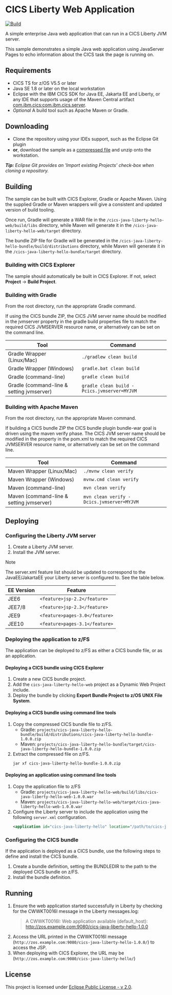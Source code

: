 # CICS Liberty Web Application
[![Build](https://github.com/cicsdev/cics-java-liberty-hello/actions/workflows/java.yaml/badge.svg?branch=cicsts%2Fv5.5)](https://github.com/cicsdev/cics-java-liberty-hello/actions/workflows/java.yaml)

A simple enterprise Java web application that can run in a CICS Liberty JVM server.

This sample demonstrates a simple Java web application using JavaServer Pages to echo information about the CICS task the page is running on.

## Requirements
* CICS TS for z/OS V5.5 or later
* Java SE 1.8 or later on the local workstation
* Eclipse with the IBM CICS SDK for Java EE, Jakarta EE and Liberty, or any IDE
  that supports usage of the Maven Central artifact
  [com.ibm.cics:com.ibm.cics.server](https://search.maven.org/artifact/com.ibm.cics/com.ibm.cics.server).
* _Optional_ A build tool such as Apache Maven or Gradle.

## Downloading
- Clone the repository using your IDEs support, such as the Eclipse Git plugin
- **or**, download the sample as a [compressed file](https://github.com/cicsdev/cics-java-template/archive/main.zip) and unzip onto the workstation.

_**Tip:** Eclipse Git provides an 'Import existing Projects' check-box when cloning a repository._

## Building
The sample can be built with CICS Explorer, Gradle or Apache Maven. Using the supplied Gradle or Maven wrappers will give a consistent and updated version of build tooling.

Once run, Gradle will generate a WAR file in the `/cics-java-liberty-hello-web/build/libs` directory, while Maven will generate it in the `/cics-java-liberty-hello-web/target` directory.

The bundle ZIP file for Gradle will be generated in the `/cics-java-liberty-hello-bundle/build/distributions` directory, while Maven will generate it in the `/cics-java-liberty-hello-bundle/target` directory.

### Building with CICS Explorer
The sample should automatically be built in CICS Explorer. If not, select **Project** &rarr; **Build Project**.

### Building with Gradle
From the root directory, run the appropriate Gradle command.

If using the CICS bundle ZIP, the CICS JVM server name should be modified in the jvmserver property in the gradle build properties file to match the required CICS JVMSERVER resource name, or alternatively can be set on the command line.


| Tool | Command |
| ----------- | ----------- |
| Gradle Wrapper (Linux/Mac) | ```./gradlew clean build``` |
| Gradle Wrapper (Windows) | ```gradle.bat clean build``` |
| Gradle (command-line) | ```gradle clean build``` |
| Gradle (command-line & setting jvmserver) | ```gradle clean build -Pcics.jvmserver=MYJVM``` |

### Building with Apache Maven
From the root directory, run the appropriate Maven command.

If building a CICS bundle ZIP the CICS bundle plugin bundle-war goal is driven using the maven verify phase. The CICS JVM server name should be modified in the property in the pom.xml to match the required CICS JVMSERVER resource name, or alternatively can be set on the command line.

| Tool | Command |
| ----------- | ----------- |
| Maven Wrapper (Linux/Mac) | ```./mvnw clean verify``` |
| Maven Wrapper (Windows) | ```mvnw.cmd clean verify``` |
| Maven (command-line) | ```mvn clean verify``` |
| Maven (command-line & setting jvmserver) | ```mvn clean verify -Dcics.jvmserver=MYJVM``` |


## Deploying

### Configuring the Liberty JVM server
1. Create a Liberty JVM server.
2. Install the JVM server.

> [!NOTE]
> The server.xml feature list should be updated to correspond to the JavaEE/JakartaEE your Liberty server is configured to. See the table below.

| EE Version | Feature |
| ----------- | ----------- |
| JEE6 | ```<feature>jsp-2.2</feature>``` |
| JEE7/8 | ```<feature>jsp-2.3</feature>``` |
| JEE9 | ```<feature>pages-3.0</feature>``` |
| JEE10 | ```<feature>pages-3.1</feature>``` |

### Deploying the application to z/FS
The application can be deployed to z/FS as either a CICS bundle file, or as an application.

#### Deploying a CICS bundle using CICS Explorer
1. Create a new CICS bundle project.
2. Add the `cics-java-liberty-hello-web` project as a Dynamic Web Project include.
3. Deploy the bundle by clicking **Export Bundle Project to z/OS UNIX File System**.

#### Deploying a CICS bundle using command line tools
1. Copy the compressed CICS bundle file to z/FS.
   * Gradle: `projects/cics-java-liberty-hello-bundle/build/distributions/cics-java-liberty-hello-bundle-1.0.0.zip`
   * Maven: `projects/cics-java-liberty-hello-bundle/target/cics-java-liberty-hello-bundle-1.0.0.zip` 
2. Extract the compressed file on z/FS.
   ```sh
   jar xf cics-java-liberty-hello-bundle-1.0.0.zip
   ```

#### Deploying an application using command line tools
1. Copy the application file to z/FS
   * Gradle: `projects/cics-java-liberty-hello-web/build/libs/cics-java-liberty-hello-web-1.0.0.war`
   * Maven: `projects/cics-java-liberty-hello-web/target/cics-java-liberty-hello-web-1.0.0.war`
3. Configure the Liberty server to include the application using the following `server.xml` configuration.
   ```xml
   <application id="cics-java-liberty-hello" location="/path/to/cics-java-liberty-hello-web-1.0.0.war" />
   ```

### Configuring the CICS bundle
If the application is deployed as a CICS bundle, use the following steps to define and install the CICS bundle.

1. Create a bundle definition, setting the BUNDLEDIR to the path to the deployed CICS bundle on z/FS.
2. Install the bundle definition.

## Running
1. Ensure the web application started successfully in Liberty by checking for the CWWKT0016I message in the Liberty messages.log:
   > A CWWKT0016I: Web application available (default_host): http://zos.example.com:9080/cics-java-liberty-hello-1.0.0
2. Access the URL printed in the CWWKT0016I message (`http://zos.example.com:9080/cics-java-liberty-hello-1.0.0/`) to access the JSP.
3. When deploying with CICS Explorer, the URL may be (`http://zos.example.com:9080/cics-java-liberty-hello/`) 

## License
This project is licensed under [Eclipse Public License - v 2.0](LICENSE).
